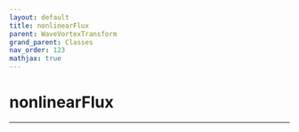 ```yaml
---
layout: default
title: nonlinearFlux
parent: WaveVortexTransform
grand_parent: Classes
nav_order: 123
mathjax: true
---
```


#  nonlinearFlux




---

